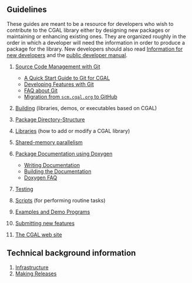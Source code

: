## Guidelines

These guides are meant to be a resource for developers who
wish to contribute to the CGAL library either by designing new packages
or maintaining or enhancing existing ones. They are organized roughly in
the order in which a developer will need the information in order to
produce a package for the library. New developers should also read 
[Information for new developers](Information-for-New-Developers)
and the [public developer manual](http://doc.cgal.org/latest/Manual/dev_manual.html).

1.  [ Source Code Management with Git](Source-Code-Management-with-Git)
    -   [ A Quick Start Guide to Git for CGAL](Quick-Start)
    -   [ Developing Features with Git](Developing-Features-with-Git)
    -   [ FAQ about Git](Git-FAQ)
    -   [ Migration from `scm.cgal.org` to GitHub](Migration-to-Github)

2.  [ Building](Branch-Build) (libraries, demos, or executables based on CGAL)
3.  [ Package Directory-Structure](Directory-Structure-for-Packages)
4.  [ Libraries](Libraries) (how to add or modify a CGAL library)
5.  [ Shared-memory parallelism](Concurrency-in-CGAL)
6.  [ Package Documentation using Doxygen](Documentation-Guidelines)
    -   [ Writing Documentation](Writing-Documentation)
    -   [ Building the Documentation](Building-the-Documentation)
    -   [ Doxygen FAQ](Doxygen-FAQ)

7.  [ Testing](Testing)
8.  [ Scripts](Scripts) (for performing routine tasks)
9.  [ Examples and Demo Programs](Examples-and-Demo-Programs)
10. [ Submitting new features](Submission)
11. [ The CGAL web site](Website)

## Technical background information

1.  [ Infrastructure](Infrastructure)
2.  [ Making Releases](Making-Releases)
